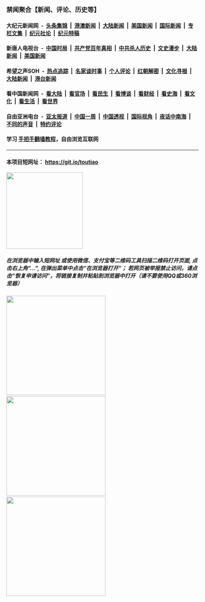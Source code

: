 ### 禁闻聚合【新闻、评论、历史等】

#### 大纪元新闻网 &nbsp;-&nbsp; [头条集锦](indexes/E头条集锦.md?t=02171611) &nbsp;|&nbsp; [港澳新闻](indexes/E港澳新闻.md?t=02171611)  &nbsp;|&nbsp; [大陆新闻](indexes/E大陆新闻.md?t=02171611) &nbsp;|&nbsp; [美国新闻](indexes/E美国新闻.md?t=02171611) &nbsp;|&nbsp; [国际新闻](indexes/E国际新闻.md?t=02171611) &nbsp;|&nbsp; [专栏文集](indexes/E专栏文集.md?t=02171611) &nbsp;|&nbsp; [纪元社论](indexes/E纪元社论.md?t=02171611) &nbsp;|&nbsp; [纪元特稿](indexes/E纪元特稿.md?t=02171611) 

#### 新唐人电视台 &nbsp;-&nbsp; [中国时局](indexes/N中国时局.md?t=02171611) &nbsp;|&nbsp; [共产党百年真相](indexes/N共产党百年真相.md?t=02171611) &nbsp;|&nbsp; [中共杀人历史](indexes/N中共杀人历史.md?t=02171611) &nbsp;|&nbsp; [文史漫步](indexes/N文史漫步.md?t=02171611) &nbsp;|&nbsp; [大陆新闻](indexes/N大陆新闻.md?t=02171611) &nbsp;|&nbsp; [美国新闻](indexes/N美国新闻.md?t=02171611)

#### 希望之声SOH &nbsp;-&nbsp; [热点追踪](indexes/H热点追踪.md?t=02171611) &nbsp;|&nbsp; [名家谈时事](indexes/H名家谈时事.md?t=02171611) &nbsp;|&nbsp; [个人评论](indexes/H个人评论.md?t=02171611)  &nbsp;|&nbsp; [红朝解密](indexes/H红朝解密.md?t=02171611) &nbsp;|&nbsp; [文化寻根](indexes/H文化寻根.md?t=02171611) &nbsp;|&nbsp; [大陆新闻](indexes/H大陆新闻.md?t=02171611) &nbsp;|&nbsp; [港台新闻](indexes/H港台新闻.md?t=02171611)

#### 看中国新闻网 &nbsp;-&nbsp; [看大陆](indexes/S看大陆.md?t=02171611) &nbsp;|&nbsp; [看官场](indexes/S看官场.md?t=02171611) &nbsp;|&nbsp; [看民生](indexes/S看民生.md?t=02171611)  &nbsp;|&nbsp; [看博谈](indexes/S看博谈.md?t=02171611) &nbsp;|&nbsp; [看财经](indexes/S看财经.md?t=02171611) &nbsp;|&nbsp; [看史海](indexes/S看史海.md?t=02171611) &nbsp;|&nbsp; [看文化](indexes/S看文化.md?t=02171611) &nbsp;|&nbsp; [看生活](indexes/S看生活.md?t=02171611) &nbsp;|&nbsp; [看世界](indexes/S看世界.md?t=02171611)

#### 自由亚洲电台 &nbsp;-&nbsp; [亚太报道](indexes/R亚太报道.md?t=02171611) &nbsp;|&nbsp; [中国一周](indexes/R中国一周.md?t=02171611) &nbsp;|&nbsp; [中国透视](indexes/R中国透视.md?t=02171611)  &nbsp;|&nbsp; [国际视角](indexes/R国际视角.md?t=02171611) &nbsp;|&nbsp; [夜话中南海](indexes/R夜话中南海.md?t=02171611) &nbsp;|&nbsp; [不同的声音](indexes/R不同的声音.md?t=02171611) &nbsp;|&nbsp; [特约评论](indexes/R特约评论.md?t=02171611)

#### 学习 [手把手翻墙教程](https://github.com/gfw-breaker/guides/wiki)，自由浏览互联网

----

#### 本项目短网址： https://git.io/toutiao
<img src="https://raw.githubusercontent.com/gfw-breaker/banned-news/master/scripts/img/qr.png" width="200px"/>  

##### 在浏览器中输入短网址 或使用微信、支付宝等二维码工具扫描二维码打开页面, 点击右上角"...", 在弹出菜单中点击“在浏览器打开”； 若网页被举报禁止访问，请点击“恢复申请访问”，将链接复制并粘贴到浏览器中打开（请不要使用QQ或360浏览器）

<img src="https://raw.githubusercontent.com/gfw-breaker/banned-news/master/scripts/img/1.png" width="260px"/> &nbsp; <img src="https://raw.githubusercontent.com/gfw-breaker/banned-news/master/scripts/img/2.png" width="260px"/> &nbsp; <img src="https://raw.githubusercontent.com/gfw-breaker/banned-news/master/scripts/img/3.png" width="260px"/>
